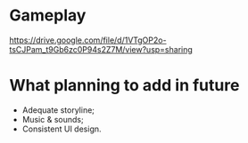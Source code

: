 # Gameplay
https://drive.google.com/file/d/1VTgOP2o-tsCJPam_t9Gb6zc0P94s2Z7M/view?usp=sharing

# What planning to add in future
- Adequate storyline;
- Music & sounds;
- Consistent UI design.

